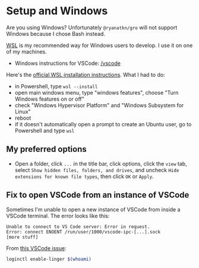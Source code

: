 # Setup and Windows

Are you using Windows?
Unfortunately `@ryanatkn/gro` will not support Windows because I chose Bash instead.

[WSL](https://wikipedia.org/wiki/Windows_Subsystem_for_Linux)
is my recommended way for Windows users to develop. I use it on one of my machines.

- Windows instructions for VSCode: [/vscode](/vscode)

Here's the
[official WSL installation instructions](https://learn.microsoft.com/en-us/windows/wsl/install).
What I had to do:

- in Powershell, type `wsl --install`
- open main windows menu, type "windows features", choose "Turn Windows features on or off"
- check "Windows Hypervisor Platform" and "Windows Subsystem for Linux"
- reboot
- if it doesn't automatically open a prompt to create an Ubuntu user,
  go to Powershell and type `wsl`

## My preferred options

- Open a folder, click `...` in the title bar, click options, click the `view` tab,
  select `Show hidden files, folders, and drives`, and uncheck `Hide extensions for known file types`,
  then click `OK` or `Apply`.

## Fix to open VSCode from an instance of VSCode

Sometimes I'm unable to open a new instance of VSCode from inside a VSCode terminal.
The error looks like this:

```
Unable to connect to VS Code server: Error in request.
Error: connect ENOENT /run/user/1000/vscode-ipc-[...].sock
[more stuff]
```

From [this VSCode issue](https://github.com/microsoft/vscode/issues/157275):

```bash
loginctl enable-linger $(whoami)
```
